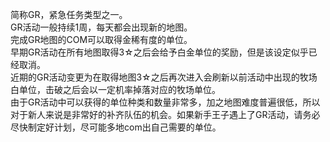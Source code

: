 简称GR，紧急任务类型之一。
<br>GR活动一般持续1周，每天都会出现新的地图。
<br>完成GR地图的COM可以取得金稀有度的单位。
<br>早期GR活动在所有地图取得3☆之后会给予白金单位的奖励，但是该设定似乎已经取消。
<br>近期的GR活动变更为在取得地图3☆之后再次进入会刷新以前活动中出现的牧场白单位，击破之后会以一定机率掉落对应的牧场单位。
<br>由于GR活动中可以获得的单位种类和数量非常多，加之地图难度普遍很低，所以对于新人来说是非常好的补齐队伍的机会。如果新手王子遇上了GR活动，请务必尽快制定好计划，尽可能多地com出自己需要的单位。
